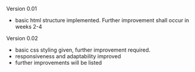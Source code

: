 
Version 0.01
  - basic html structure implemented. Further improvement shall occur in weeks 2-4

    
Version 0.02
  - basic css styling given, further improvement required.
  - responsiveness and adaptability improved
  - further improvements will be listed
